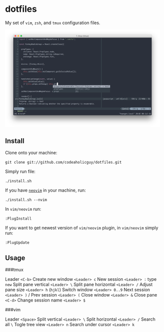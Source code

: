 # dotfiles
My set of `vim`, `zsh`, and `tmux` configuration files.

![Screenshot](screenshot.png)

Install
-------

Clone onto your machine:

    git clone git://github.com/codeaholicguy/dotfiles.git

Simply run file:

    ./install.sh

If you have [`neovim`](https://github.com/neovim/neovim) in your machine, run:

    ./install.sh --nvim

In `vim/neovim` run:

    :PlugInstall

If you want to get newest version of `vim/neovim` plugin, in `vim/neovim` simply run:
    
    :PlugUpdate

Usage
-----

###tmux

Leader `<C-b>`
Create new window `<Leader> c`
New session `<Leader> :` type `new`
Split pane vertical `<Leader> \`
Split pane horizontal `<Leader> /`
Adjust pane size `<Leader> h` (`hjkl`)
Switch window `<Leader> 0..9`
Next session `<Leader> )` / Prev session `<Leader> (`
Close window `<Leader> &`
Close pane `<C-d>`
Change session name `<Leader> $`

###vim

Leader `<Space>`
Split vertical `<Leader> \`
Split horizontal `<Leader> /`
Search all `\`
Togle tree view `<Leader> n`
Search under cursor `<Leader> k`

